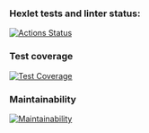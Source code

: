 ### Hexlet tests and linter status:
[![Actions Status](https://github.com/NestyChe/java-project-lvl2/workflows/hexlet-check/badge.svg)](https://github.com/NestyChe/java-project-lvl2/actions)
### Test coverage
[![Test Coverage](https://api.codeclimate.com/v1/badges/bcfe8c5b12a6532e7ac5/test_coverage)](https://codeclimate.com/github/NestyChe/java-project-lvl2/test_coverage)
### Maintainability
[![Maintainability](https://api.codeclimate.com/v1/badges/bcfe8c5b12a6532e7ac5/maintainability)](https://codeclimate.com/github/NestyChe/java-project-lvl2/maintainability)